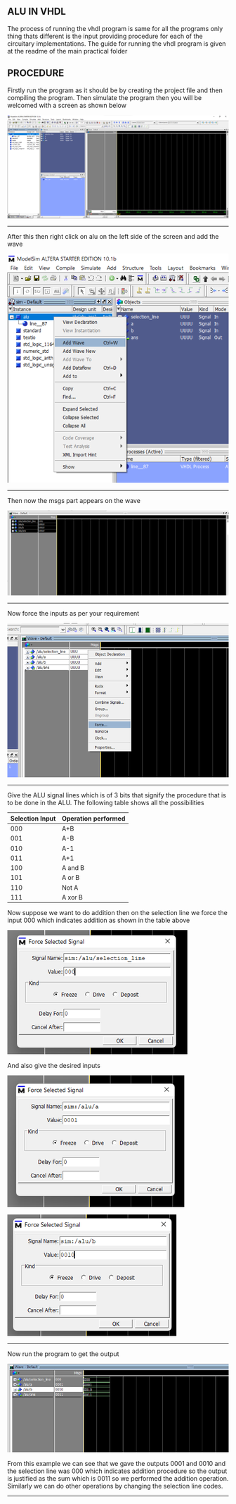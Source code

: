 ## ALU IN VHDL

The process of running the vhdl program is same for all the programs only thing thats different is the input providing procedure for each of the circuitary implementations. The guide for running the vhdl program is given at the readme of the main practical folder 

## PROCEDURE

Firstly run the program as it should be by creating the project file and then compiling the program. Then simulate the program then you will be welcomed with a screen as shown below

![statrt](./assets/start.png)

---

After this then right click on alu on the left side of the screen and add the wave

![addwave](./assets/addwave.png)

---

Then now the msgs part appears on the wave 

![msg](./assets/msgs.png)

---

Now force the inputs as per your requirement 

![force](./assets/force.png)

---

Give the ALU signal lines which is of 3 bits that signify the procedure that is to be done in the ALU. The following table shows all the possibilities

| Selection Input | Operation performed |
| --------------- | ------------------- |
| 000             | A+B                 |
| 001             | A-B                 |
| 010             | A-1                 |
| 011             | A+1                 |
| 100             | A and B             |
| 101             | A or B              |
| 110             | Not A               |
| 111             | A xor B             |

Now suppose we want to do addition then on the selection line we force the input 000 which indicates addition as shown in the table above

![sum](./assets/000.png)

And also give the desired inputs

![inp1](./assets/inp1.png)

![inp2](./assets/inp2.png)

---

Now run the program to get the output

![output](./assets/output.png)

From this example we can see that we gave the outputs 0001 and 0010 and the selection line was 000 which indicates addition procedure so the output is justified as the sum which is 0011 so we performed the addition operation. Similarly we can do other operations by changing the selection line codes.

---

